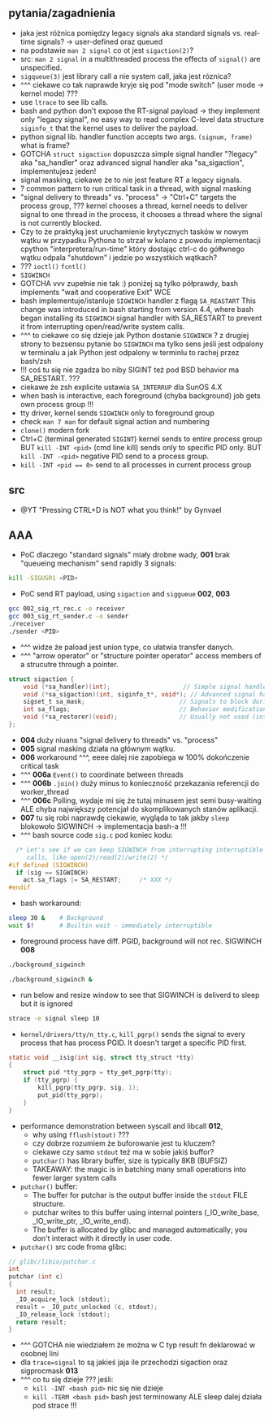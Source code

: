 


## pytania/zagadnienia
- jaka jest różnica pomiędzy legacy signals aka standard signals vs. real-time signals? -> user-defined oraz queued
- na podstawie `man 2 signal` co ot jest `sigaction(2)`?
- src: `man 2 signal` in a multithreaded process the effects of `signal()` are unspecified.
- `sigqueue(3)` jest library call a nie system call, jaka jest róznica?
- ^^^ ciekawe co tak naprawde kryje się pod "mode switch" (user mode -> kernel mode) ???
- use `ltrace` to see lib calls.
- bash and python don't expose the RT-signal payload -> they implement only "legacy signal", no easy way to read complex C-level data structure `siginfo_t` that the kernel uses to deliver the payload.
- python signal lib. handler function accepts two args. `(signum, frame)` what is frame?
- GOTCHA `struct sigaction` dopuszcza simple signal handler "?legacy" aka "sa_handler" oraz advanced signal handler aka "sa_sigaction", implementujesz jeden!
- signal masking, ciekawe że to nie jest feature RT a legacy signals.
- ? common pattern to run critical task in a thread, with signal masking
- "signal delivery to threads" vs. "process" -> "Ctrl+C" targets the process group, ??? kernel chooses a thread, kernel needs to deliver signal to one thread in the process, it chooses a thread where the signal is not currently blocked.
- Czy to że praktyką jest uruchamienie krytycznych tasków w nowym wątku w przypadku Pythona to strzał w kolano z powodu implementacji cpython "interpretera/run-time" który dostając ctrl-c do gółłwnego wątku odpala "shutdown" i jedzie po wszystkich wątkach?
- ??? `ioctl()` `fcntl()`
- `SIGWINCH`
- GOTCHA vvv zupełnie nie tak :) poniżej są tylko półprawdy, bash implements "wait and cooperative Exit" WCE
- bash implementuje/istanluje `SIGWINCH` handler z flagą `SA_REASTART` This change was introduced in bash starting from version 4.4, where bash began installing its `SIGWINCH` signal handler with SA_RESTART to prevent it from interrupting open/read/write system calls.
- ^^^ to ciekawe co się dzieje jak Python dostanie `SIGWINCH` ? z drugiej strony to bezsensu pytanie bo `SIGWINCH` ma tylko sens jeśli jest odpalony w terminalu a jak Python jest odpalony w terminlu to rachej przez bash/zsh
- !!! coś tu się nie zgadza bo niby SIGINT też pod BSD behavior ma SA_RESTART. ???
- ciekawe że zsh explicite ustawia `SA_INTERRUP` dla SunOS 4.X
- when bash is interactive, each foreground (chyba background) job gets own process group !!! 
- tty driver, kernel sends `SIGWINCH` only to foreground group
- check `man 7 man` for default signal action and numbering
- `clone()` modern fork
- Ctrl+C (terminal generated `SIGINT`) kernel sends to entire process group BUT `kill -INT <pid>` (cmd line kill) sends only to specific PID only. BUT `kill -INT -<pid>` negative PID send to a process group. 
- `kill -INT <pid == 0>` send to all processes in current process group


## src
- @YT "Pressing CTRL+D is NOT what you think!" by Gynvael

## AAA
- PoC dlaczego "standard signals" miały drobne wady, **001** brak "queueing mechanism" 
send rapidly 3 signals:
```bash
kill -SIGUSR1 <PID>
```
- PoC send RT payload, using `sigaction` and `siggueue` **002**, **003**
```sh
gcc 002_sig_rt_rec.c -o receiver
gcc 003_sig_rt_sender.c -o sender
./receiver
./sender <PID>
```
- ^^^ widze że paload jest union type, co ułatwia transfer danych.
- ^^^ "arrow operator" or "structure pointer operator" access members of a strucutre through a pointer.
```c
struct sigaction {
    void (*sa_handler)(int);                    // Simple signal handler (one argument)
    void (*sa_sigaction)(int, siginfo_t*, void*); // Advanced signal handler (three arguments)
    sigset_t sa_mask;                          // Signals to block during handler execution
    int sa_flags;                              // Behavior modification flags
    void (*sa_restorer)(void);                 // Usually not used (internal)
};
```
- **004** duży niuans "signal delivery to threads" vs. "process"
- **005** signal masking działa na głównym wątku.
- **006** workaround ^^^, eeee dalej nie zapobiega w 100% dokończenie critical task
- ^^^ **006a** `Event()` to coordinate between threads
- ^^^ **006b** `.join()` duży minus to konieczność przekazania referencji do worker_thread
- ^^^ **006c** Polling, wydaje mi się że tutaj minusem jest semi busy-waiting ALE chyba największy potencjał do skomplikowanych stanów aplikacji.
- **007** tu się robi naprawdę ciekawie, wygląda to tak jakby `sleep` blokowoło SIGWINCH -> implementacja bash-a !!!
- ^^^ bash source code `sig.c` pod koniec kodu:
```c
  /* Let's see if we can keep SIGWINCH from interrupting interruptible system
     calls, like open(2)/read(2)/write(2) */
#if defined (SIGWINCH)
  if (sig == SIGWINCH)
    act.sa_flags |= SA_RESTART;		/* XXX */
#endif
```
- bash workaround:
```bash
sleep 30 &    # Background
wait $!       # Builtin wait - immediately interruptible
```
- foreground process have diff. PGID, background will not rec. SIGWINCH **008**
```sh
./background_sigwinch

./background_sigwinch &
```
- run below and resize window to see that SIGWINCH is deliverd to sleep but it is ignored
```bash
strace -e signal sleep 10
```
- `kernel/drivers/tty/n_tty.c`, `kill_pgrp()` sends the signal to every process that has process PGID. It doesn't target a specific PID first.
```c
static void __isig(int sig, struct tty_struct *tty)
{
	struct pid *tty_pgrp = tty_get_pgrp(tty);
	if (tty_pgrp) {
		kill_pgrp(tty_pgrp, sig, 1);
		put_pid(tty_pgrp);
	}
}
```
- performance demonstration between syscall and libcall **012**, 
    - why using `fflush(stout)` ??? 
    - czy dobrze rozumiem że buforowanie jest tu kluczem?
    - ciekawe czy samo `stdout` też ma w sobie jakiś buffor?
    - `putchar()` has library buffer, size is typically 8KB (BUFSIZ)
    - TAKEAWAY: the magic is in batching many small operations into fewer larger system calls
- `putchar()` buffer:
    - The buffer for putchar is the output buffer inside the `stdout` FILE structure.
    - putchar writes to this buffer using internal pointers (_IO_write_base, _IO_write_ptr, _IO_write_end).
    - The buffer is allocated by glibc and managed automatically; you don't interact with it directly in user code.
- `putchar()` src code froma glibc:
```c
// glibc/libio/putchar.c
int
putchar (int c)
{
  int result;
  _IO_acquire_lock (stdout);
  result = _IO_putc_unlocked (c, stdout);
  _IO_release_lock (stdout);
  return result;
}
```
- ^^^ GOTCHA nie wiedziałem że można w C typ result fn deklarować w osobnej lini
- dla `trace=signal` to są jakieś jaja ile przechodzi sigaction oraz sigprocmask **013**
- ^^^ co tu się dzieje ??? jeśli: 
    - `kill -INT <bash pid>` nic się nie dzieje
    - `kill -TERM <bash pid>` bash jest terminowany ALE sleep dalej działa pod strace !!!